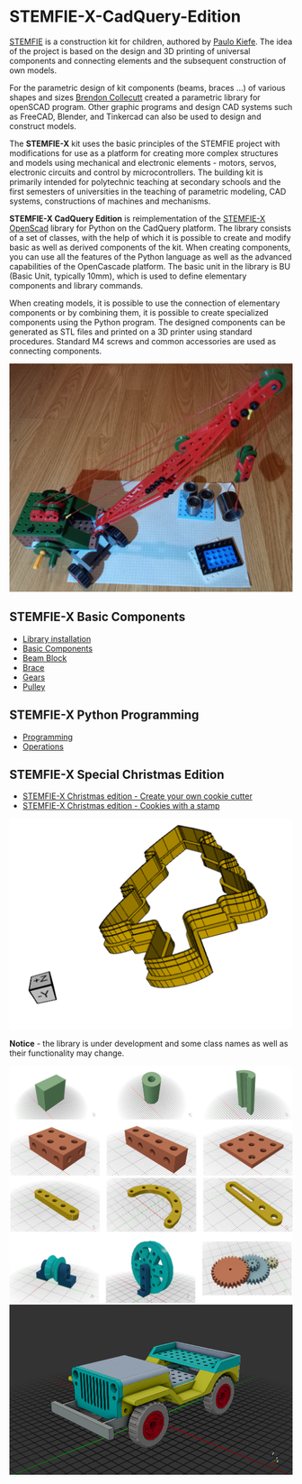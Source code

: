 # STEMFIE-X-CadQuery-Edition 

[STEMFIE](https://www.stemfie.org/) is a construction kit for children, authored by [Paulo Kiefe](https://www.stemfie.org/about). The idea of the project is based on the design and 3D printing of universal components and connecting elements and the subsequent construction of own models.

For the parametric design of kit components (beams, braces ...) of various shapes and sizes [Brendon Collecutt](https://github.com/Cantareus/Stemfie_OpenSCAD/blob/main/docs/stemfie.scad.md) created a parametric library for openSCAD program. Other graphic programs and design CAD systems such as FreeCAD, Blender, and Tinkercad can also be used to design and construct models.

The **STEMFIE-X** kit uses the basic principles of the STEMFIE project with modifications for use as a platform for creating more complex structures and models using mechanical and electronic elements - motors, servos, electronic circuits and control by microcontrollers. The building kit is primarily intended for polytechnic teaching at secondary schools and the first semesters of universities in the teaching of parametric modeling, CAD systems, constructions of machines and mechanisms.

**STEMFIE-X CadQuery Edition** is reimplementation of the [STEMFIE-X OpenScad](https://github.com/pfabo/STEMFIE-X-OpenScad-Edition) library for Python on the CadQuery platform. The library consists of a set of classes, with the help of which it is possible to create and modify basic as well as derived components of the kit. When creating components, you can use all the features of the Python language as well as the advanced capabilities of the OpenCascade platform. The basic unit in the library is BU (Basic Unit, typically 10mm), which is used to define elementary components and library commands.

When creating models, it is possible to use the connection of elementary components or by combining them, it is possible to create specialized components using the Python program. The designed components can be generated as STL files and printed on a 3D printer using standard procedures. Standard M4 screws and common accessories are used as connecting components.

![crane](./img/crane.jpg)

## STEMFIE-X Basic Components

* [Library installation](https://github.com/pfabo/STEMFIE-X-CadQuery-Edition/blob/main/0005_install.ipynb)
* [Basic Components](https://github.com/pfabo/STEMFIE-X-CadQuery-Edition/blob/main/0010_cmp_base.ipynb)
* [Beam Block](https://github.com/pfabo/STEMFIE-X-CadQuery-Edition/blob/main/0015_cmp_block.ipynb)
* [Brace](https://github.com/pfabo/STEMFIE-X-CadQuery-Edition/blob/main/0018_cmp_brace.ipynb)
* [Gears](https://github.com/pfabo/STEMFIE-X-CadQuery-Edition/blob/main/0017_cmp_gears.ipynb)
* [Pulley](https://github.com/pfabo/STEMFIE-X-CadQuery-Edition/blob/main/0019_cmp_pulley.ipynb)

## STEMFIE-X Python Programming

* [Programming](https://github.com/pfabo/STEMFIE-X-CadQuery-Edition/blob/main/0030_programming.ipynb)
* [Operations](https://github.com/pfabo/STEMFIE-X-CadQuery-Edition/blob/main/0025_operations.ipynb)

## STEMFIE-X Special Christmas Edition

* [STEMFIE-X Christmas edition - Create your own cookie cutter](https://github.com/pfabo/STEMFIE-X-CadQuery-Edition/blob/main/9000_ch_form.ipynb)
* [STEMFIE-X Christmas edition - Cookies with a stamp](https://github.com/pfabo/STEMFIE-X-CadQuery-Edition/blob/main/9010_ch_stamp.ipynb)

![cutter](./img/christmas_special/ch_img_08.png)

**Notice** - the library is under development and some class names as well as their functionality may change.

![demo](./img/demo_01.png)
![simple_car](./img/car_01.png)
